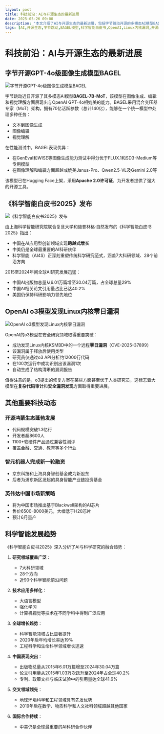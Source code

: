 ```yaml
---
layout: post
title: 科技前沿：AI与开源生态的最新进展
date: 2025-05-26 09:00
description: "本文介绍了AI与开源生态的最新进展，包括字节跳动开源的多模态AI模型BAGEL-7B-MoT，该模型在图像生成、编辑和视觉理解方面表现出色。此外，《科学智能白皮书2025》发布，指出中国在AI应用型创新领域实现跨越式增长，中美仍是全球最重要的AI科研伙伴。OpenAI的o3模型在安全研究领域取得突破，成功发现Linux内核零日漏洞。其他重要动态包括开源鸿蒙生态蓬勃发展、智元机器人完成新一轮融资以及英伟达中国市场新策略。科学智能发展趋势显示AI与科学研究的融合日益深入，中国在多个领域表现突出。"
tags: [AI,开源生态,字节跳动,BAGEL模型,科学智能白皮书,OpenAI,Linux内核漏洞,开源鸿蒙,智元机器人,英伟达,科学智能]
---
```


# 科技前沿：AI与开源生态的最新进展

## 字节开源GPT-4o级图像生成模型BAGEL

![字节开源GPT-4o级图像生成模型BAGEL](https://s.coze.cn/t/U2C1xsyWV6I/ "BAGEL模型架构示意图")

字节跳动近日开源了其多模态AI模型**BAGEL-7B-MoT**，该模型在图像生成、编辑和视觉理解方面展现出与OpenAI GPT-4o相媲美的能力。BAGEL采用混合变压器专家（MoT）架构，拥有70亿活跃参数（总计140亿），能够在一个统一模型中处理多种任务：

- 文本到图像生成
- 图像编辑
- 视觉理解

在性能测试中，BAGEL表现优异：
- 在GenEval和WISE等图像生成能力测试中得分优于FLUX.1和SD3-Medium等专用模型
- 在图像理解和编辑方面超越或媲美Janus-Pro、Qwen2.5-VL及Gemini 2.0等

该模型已在Hugging Face上架，采用**Apache 2.0许可证**，为开发者提供了强大的开源工具。

## 《科学智能白皮书2025》发布

![《科学智能白皮书2025》发布](https://s.coze.cn/t/qiylSeMxOgo/ "科学智能白皮书封面")

由上海科学智能研究院联合复旦大学和施普林格·自然发布的《科学智能白皮书2025》指出：

- 中国在AI应用型创新领域实现**跨越式增长**
- 中美仍是全球最重要的AI科研伙伴
- 科学智能（AI4S）正深刻重塑传统科学研究范式，涵盖7大科研领域、28个前沿方向

2015至2024年间全球AI研究发展迅猛：
- 中国AI出版物总量从6.01万篇增至30.04万篇，占全球总量29%
- 中国AI相关论文引用量占比已达40.2%
- 美国仍保持科研影响力领先地位

## OpenAI o3模型发现Linux内核零日漏洞

![OpenAI o3模型发现Linux内核零日漏洞](https://s.coze.cn/t/bslzRa8vZ2E/ "Linux内核漏洞示意图")

OpenAI的o3模型在安全研究领域取得重要突破：

- 成功发现Linux内核KSMBD中的一个远程**零日漏洞**（CVE-2025-37899）
- 该漏洞属于释放后使用类型
- 研究员仅通过o3 API分析约12000行代码
- 在100次运行中成功识别出该漏洞1次
- 自动生成了结构清晰的漏洞报告

值得注意的是，o3提出的修复方案在某些方面甚至优于人类研究员，这标志着大模型在**复杂代码审计**和**安全漏洞发现**方面取得重要进展。

## 其他重要科技动态

### 开源鸿蒙生态蓬勃发展
- 代码规模突破1.3亿行
- 开发者超8600人
- 1100+软硬件产品通过兼容性测评
- 覆盖金融、交通、教育等多个行业

### 智元机器人完成新一轮融资
- 京东科技和上海具身智创基金成为新股东
- 后者为浦东新区发起的具身智能产业链投资基金

### 英伟达中国市场新策略
- 将为中国市场推出基于Blackwell架构的AI芯片
- 售价6500-8000美元，大幅低于H20芯片
- 预计6月量产

## 科学智能发展趋势

《科学智能白皮书2025》深入分析了AI与科学研究的融合趋势：

1. **研究领域覆盖广泛**：
   - 7大科研领域
   - 28个方向
   - 近90个科学智能前沿问题

2. **技术应用多样化**：
   - 大语言模型
   - 强化学习
   - 计算机视觉等技术在不同学科中得到广泛应用

3. **全球增长趋势**：
   - 科学智能领域占比显著提升
   - 2020年后年均增长率达19%
   - 工程科学和生命科学领域增长迅速

4. **中国表现突出**：
   - 出版物总量从2015年6.01万篇增至2024年30.04万篇
   - 论文引用量从2015年1.03万次跃升至2024年占全球40.2%
   - 专利、政策文档与临床试验中的引用量达全球41.6%

5. **交叉领域领先**：
   - 地球环境科学和工程领域具有先发优势
   - 2019年后在数学、物质科学和人文社科领域超越其他国家

6. **国际合作持续**：
   - 中美仍是全球最重要的AI科研合作伙伴


